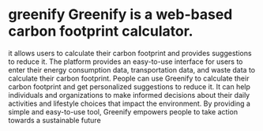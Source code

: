 # greenify Greenify is a web-based carbon footprint calculator.
it allows users to calculate their carbon footprint and provides suggestions to reduce it. The platform provides an easy-to-use interface for users to enter their energy consumption data, transportation data, and waste data to calculate their carbon footprint.
People can use Greenify to calculate their carbon footprint and get personalized suggestions to reduce it. It can help individuals and organizations to make informed decisions about their daily activities and lifestyle choices that impact the environment. By providing a simple and easy-to-use tool, Greenify empowers people to take action towards a sustainable future
